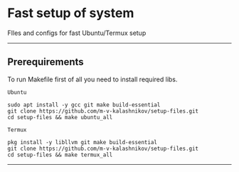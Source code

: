 # Fast setup of system
FIles and configs for fast Ubuntu/Termux setup

---

## Prerequirements

To run Makefile first of all you need to install required libs.

`Ubuntu`

```shell
sudo apt install -y gcc git make build-essential
git clone https://github.com/m-v-kalashnikov/setup-files.git
cd setup-files && make ubuntu_all
```

`Termux`

```shell
pkg install -y libllvm git make build-essential
git clone https://github.com/m-v-kalashnikov/setup-files.git
cd setup-files && make termux_all
```

---
